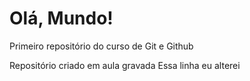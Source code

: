 # Olá, Mundo!
 Primeiro repositório do curso de Git e Github

Repositório criado em aula gravada
Essa linha eu alterei
